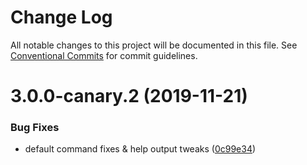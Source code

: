 # Change Log

All notable changes to this project will be documented in this file.
See [Conventional Commits](https://conventionalcommits.org) for commit guidelines.

# 3.0.0-canary.2 (2019-11-21)


### Bug Fixes

* default command fixes & help output tweaks ([0c99e34](https://github.com/tunnckoCore/hela/commit/0c99e344fca6c23e8bb8fca06d1b1636980c1553))
